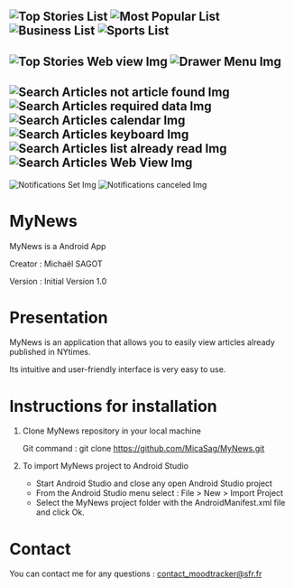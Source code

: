 ![Top Stories List](/app/src/main/res/drawable/top_stories_list.png)
![Most Popular List](/app/src/main/res/drawable/most_popular_list.png)
![Business List](/app/src/main/res/drawable/business_list.png)
![Sports List](/app/src/main/res/drawable/sports_list.png)
---------------------------------------------------------------------
![Top Stories Web view Img](/app/src/main/res/drawable/top_stories_web_view.png)
![Drawer Menu Img](/app/src/main/res/drawable/drawer_menu.png)
---------------------------------------------------------------------
![Search Articles not article found Img](/app/src/main/res/drawable/search_articles_not_articles_found.png)
![Search Articles required data Img](/app/src/main/res/drawable/search_articles_required_data.png)
![Search Articles calendar Img](/app/src/main/res/drawable/search_articles_calendar.png)
![Search Articles keyboard Img](/app/src/main/res/drawable/search_articles_keyboard.png)
![Search Articles list already read Img](/app/src/main/res/drawable/search_articles_already_read.png)
![Search Articles Web View Img](/app/src/main/res/drawable/search_articles_web_view.png)
---------------------------------------------------------------------
![Notifications Set Img](/app/src/main/res/drawable/notification_set.png)
![Notifications canceled Img](/app/src/main/res/drawable/notification_canceled.png)

# MyNews

MyNews is a Android App

Creator : Michaël SAGOT 

Version : Initial Version 1.0


# Presentation

MyNews is an application that allows you to easily view articles already published in NYtimes.

Its intuitive and user-friendly interface is very easy to use.
 


# Instructions for installation


1. Clone MyNews repository in your local machine

    Git command : git clone https://github.com/MicaSag/MyNews.git


2. To import MyNews project to Android Studio 

	* Start Android Studio and close any open Android Studio project
	* From the Android Studio menu select : File > New > Import Project
	* Select the MyNews project folder with the AndroidManifest.xml file and click Ok. 



# Contact

You can contact me for any questions : contact_moodtracker@sfr.fr
